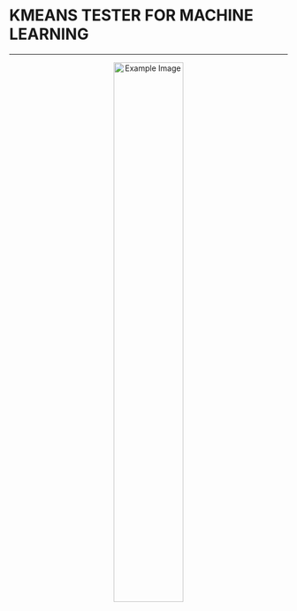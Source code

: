 # KMEANS TESTER FOR MACHINE LEARNING
---
<p align="center">
  <img src="https://drive.google.com/uc?id=1SLzuB5Jx7gwmlNUTq3TFsEOoaFHbimGd" alt="Example Image" style="width:50%; height:auto;">
</p>
